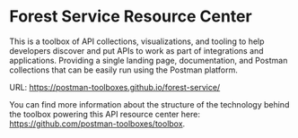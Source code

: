 # Forest Service Resource Center
This is a toolbox of API collections, visualizations, and tooling to help developers discover and put APIs to work as part of integrations and applications. Providing a single landing page, documentation, and Postman collections that can be easily run using the Postman platform.

URL: https://postman-toolboxes.github.io/forest-service/

You can find more information about the structure of the technology behind the toolbox powering this API resource center here: https://github.com/postman-toolboxes/toolbox.
